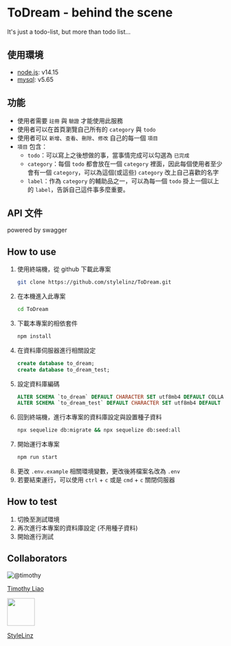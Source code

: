 # ToDream - behind the scene

It's just a todo-list, but more than todo list...

## 使用環境
- [node.js](https://nodejs.org/en/): v14.15
- [mysql](https://www.mysql.com/): v5.65

## 功能
- 使用者需要 `註冊` 與 `驗證` 才能使用此服務
- 使用者可以在首頁瀏覽自己所有的 `category` 與 `todo`
- 使用者可以 `新增`、`查看`、`刪除`、`修改` 自己的每一個 `項目`
- `項目` 包含：
  - `todo`：可以寫上之後想做的事，當事情完成可以勾選為 `已完成`
  - `category`：每個 `todo` 都會放在一個 `category` 裡面，因此每個使用者至少會有一個 `category`，可以為這個(或這些) `category` 改上自己喜歡的名字
  - `label`：作為 `category` 的輔助品之一，可以為每一個 `todo` 掛上一個以上的 `label`，告訴自己這件事多麼重要。

## API 文件
powered by swagger

## How to use
1. 使用終端機，從 github 下載此專案
    ```bash
    git clone https://github.com/stylelinz/ToDream.git
    ```
2. 在本機進入此專案
    ```bash
    cd ToDream
    ```
3. 下載本專案的相依套件
    ```bash
    npm install
    ```
4. 在資料庫伺服器進行相關設定
    ```sql
    create database to_dream;
    create database to_dream_test;
    ```
4. 設定資料庫編碼
    ```sql
    ALTER SCHEMA `to_dream` DEFAULT CHARACTER SET utf8mb4 DEFAULT COLLATE utf8mb4_unicode_ci;
    ALTER SCHEMA `to_dream_test` DEFAULT CHARACTER SET utf8mb4 DEFAULT COLLATE utf8mb4_unicode_ci;
    ```
5. 回到終端機，進行本專案的資料庫設定與設置種子資料
    ```bash
    npx sequelize db:migrate && npx sequelize db:seed:all
    ```
6. 開始運行本專案
    ```bash
    npm run start
    ```
6. 更改 `.env.example` 相關環境變數，更改後將檔案名改為 `.env`
7. 若要結束運行，可以使用 `ctrl` + `c` 或是 `cmd` + `c` 關閉伺服器

## How to test
1. 切換至測試環境
2. 再次進行本專案的資料庫設定 (不用種子資料)
3. 開始進行測試

## Collaborators

![@timothy](https://avatars.githubusercontent.com/u/79594823?s=64&v=4)

[Timothy Liao](https://github.com/tim80411)

<img src="https://avatars.githubusercontent.com/u/69614421?s=60&v=4" width="64">

[StyleLinz](https://github.com/stylelinz)
